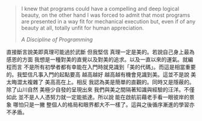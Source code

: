 > I knew that programs could have a compelling and deep logical beauty, on the other hand I was forced to admit that most programs are presented in a way fit for mechanical execution but, even if of any beauty at all, totally unfit for human appreciation.  
>
> _A Discipline of Programming_

直接斷言說美即真理可能過於武斷 但我堅信 真理一定是美的。若說自己身上最為感恩的方面 我想是一種對美的直覺以及對美的追求。以及一直以來的運氣。就編程而言 不是所有初學者都有幸能在入門時就見識到「美的代碼」。而這是相當重要的。我堅信凡事入門的起點要高 越高越好 越高越有機會見識到美。這並不是說 美太晦澀太複雜了 美高高在上。相反 我認為美是簡單的直觀的。同時又是隱蔽的。除了山川自然 美極少自發的呈現出來 我們與美之間隔著知識與經驗的汪洋。不僅如此 並不是人人憑努力就一定能抵達。所以說 能在啟航前藉老手看一眼彼岸的景象 哪怕只是一撇 整個人的格局和眼界都大不一樣了。這與之後循序漸進的學習亦不矛盾。
